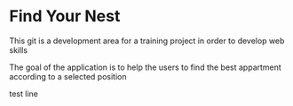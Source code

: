 <h1> Find Your Nest </h1>

This git is a development area for a training project in order to develop web skills

The goal of the application is to help the users to find the best appartment according to a selected position

test line
